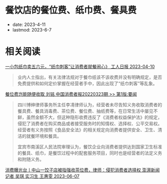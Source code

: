 # 餐饮店的餐位费、纸巾费、餐具费
- date: 2023-4-11
- lastmod: 2023-6-7

# 相关阅读

[一小包纸巾卖五六元，“纸巾刺客”让消费者就餐闹心》 工人日报 2023-04-10](https://www.workercn.cn/c/2023-04-10/7796729.shtml)
> 业内人士指出，有关法律法规对于餐巾纸该不该收费并没有明确规定，是否免费提供和如何定价掌握在经营者手中，因此出现了“纸巾刺客”等乱象。

[餐位费岂能随便收取 刘铭 中国消费者报20220323期 >> 第1版:要闻](https://zxb.ccn.com.cn/shtml/zgxfzb/20220323/189753.shtml)
> 四川博绅律师事务所主任李凊律师认为，经营者未尽告知义务收取消费者的餐具费、餐具消毒费、茶位费、餐位费、抽纸费等，在日常生活中屡见不鲜，虽然金额不大，但这种隐形收费违反了《消费者权益保护法》的规定，侵犯了消费者在购买商品或者接受服务时的知情权、选择权、公平交易权。经营者有义务按照《食品安全法》的相关规定向消费者提供安全、卫生、清洁的就餐环境和餐具。
>
> 宜宾市南溪区人民法院审理认为，餐饮企业向消费者提供达到国家卫生标准的餐具、纸巾，是餐饮过程中的配套服务项目，同时也是经营者的法定义务和附随义务。

[消费曝光台丨中山一饺子店被指强收茶位费，律师：侵犯消费者选择权 澎湃新闻记者 吴琪 实习生 王惠雯 2023-06-07](https://www.thepaper.cn/newsDetail_forward_23390440)
